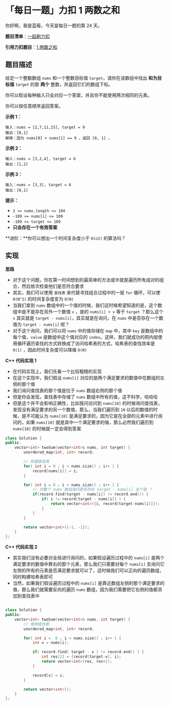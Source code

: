 # 「每日一题」力扣 1 两数之和

你好啊，我是蓝莓，今天是每日一题的第 24 天。

**题目清单**：[一起刷力扣](https://blueberry-universe.cn/lc/index.html)

**引用力扣题目**：[1 两数之和](https://leetcode.cn/problems/two-sum/description/)





## 题目描述

给定一个整数数组 `nums` 和一个整数目标值 `target`，请你在该数组中找出 **和为目标值** *`target`* 的那 **两个** 整数，并返回它们的数组下标。

你可以假设每种输入只会对应一个答案，并且你不能使用两次相同的元素。

你可以按任意顺序返回答案。

 

**示例 1：**

```
输入：nums = [2,7,11,15], target = 9
输出：[0,1]
解释：因为 nums[0] + nums[1] == 9 ，返回 [0, 1] 。
```

**示例 2：**

```
输入：nums = [3,2,4], target = 6
输出：[1,2]
```

**示例 3：**

```
输入：nums = [3,3], target = 6
输出：[0,1]
```

 

**提示：**

- `2 <= nums.length <= 104`
- `-109 <= nums[i] <= 109`
- `-109 <= target <= 109`
- **只会存在一个有效答案**

 

**进阶：**你可以想出一个时间复杂度小于 `O(n2)` 的算法吗？





## 实现

**思路**

- 对于这个问题，你在第一时间想到的最简单的方法或许就是遍历所有成对的组合，然后依次检查他们是否符合要求
- 其实，我们可以使用 `查找表` 来代替寻找组合过程中的一层 `for` 循环，可以使 `O(N^2)` 的时间复杂度变为 `O(N)`
- 当我们拿到 `nums` 数组中的一个值的时候，我们这时候希望知道的是，这个数组中是不是存在另外一个数值 `v` ，是的 `nums[i] + v` 等于 `target` ？那么这个 `v` 其实就是 `target - nums[i]`，其实就是在询问，在 `nums` 中是否存在一个数值为 `target - nums[i]` 呢？
- 对于这个询问，我们可以将 `nums` 中的值存储在 `map` 中，其中 `key` 是数组中的每个值，`value` 是数组中这个值对应的 `index`。这样，我们就成功的把内层使用循环遍历查找的方式转换成了访问哈希表的方式，哈希表的查找效率是 `O(1)` ，因此时间复杂度可以降维 `O(N)`





**C++ 代码实现 1**

- 在代码实现上，我们先看一个比较粗糙的实现
- 在这个实现中，我们假设 `nums[i]` 对应的是两个满足要求的数值中在数组的左侧的那个值
- 我们询问查找表的那个值是位于 `nums` 数组右侧的那个值
- 但是你会发现，查找表中存储了 `nums` 数组中所有的值，这不科学，哈哈哈
- 但是这个并不会影响正确性，比如我问访问到 `nums[10]` 的时候询问查找表，发现没有满足要求的另一个数值，那么，当我们遍历到 `10` 以后的数值的时候，是不可能认为 `nums[10]` 是满足要求的，因为它是在全部的元素中进行询问的，如果 `nums[10]` 就是其中一个满足要求的值，那么必然我们遍历到 `nums[10]` 的时候就一定会得到答案

```c++
class Solution {
public:
    vector<int> twoSum(vector<int>& nums, int target) {
        unordered_map<int, int> record;

        // 构建查找表
        for( int i = 0 ; i < nums.size() ; i++ ) {
            record[nums[i]] = i;
        }

        for( int i = 0 ; i < nums.size() ; i++ ) {
            // 对整个 nums 数组询问是否存在 target - nums[i] 这个值 ？
            if(record.find(target - nums[i]) != record.end()) {
                if( i != record[target - nums[i]] ) {
                    return vector<int>({i, record[target-nums[i]]});
                }
            }
        }

        return vector<int>({-1, -1});        
    }
};
```





**C++ 代码实现 2**

- 其实我们没有必要对全局进行询问的，如果假设遍历过程中的 `nums[i]` 是两个满足要求的数值中靠右的那个元素，那么我们只需要对每个 `nums[i]` 去询问它左侧的所有的元素是否满足要求就可以了，这时候我们可以正向的遍历数组，同时构建哈希表即可
- 当然，如果我们假设遍历过程中的 `nums[i]` 是靠近数组左侧的那个满足要求的值，那么我们就需要反向的遍历 `nums` 数组，因为我们需要把它右侧的值都添加到查找表中

```c++

class Solution {
public:
    vector<int> twoSum(vector<int>& nums, int target) {
        // 使用查找表
        unordered_map<int, int> record;

        for( int i =  0 ; i < nums.size() ; i++ ) {
            int v = nums[i];

            if( record.find( target - v ) != record.end() ) {
                int res[2] = {record[target-v], i};
                return vector<int>(res, res+2);
            }

            record[v] = i;
        }

        return vector<int>();
    }
};
```

